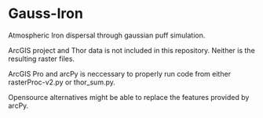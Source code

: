 # Gauss-Iron
Atmospheric Iron dispersal through gaussian puff simulation.

ArcGIS project and Thor data is not included in this repository. Neither is the resulting raster files.

ArcGIS Pro and arcPy is neccessary to properly run code from either rasterProc-v2.py or thor_sum.py.

Opensource alternatives might be able to replace the features provided by arcPy.